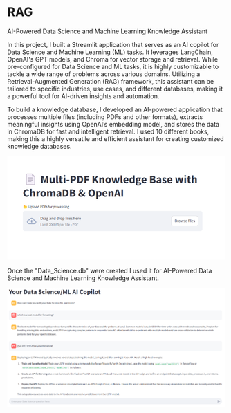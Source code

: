 # RAG
AI-Powered Data Science and Machine Learning Knowledge Assistant

In this project, I built a Streamlit application that serves as an AI copilot for Data Science and Machine Learning (ML) tasks. It leverages LangChain, OpenAI's GPT models, and Chroma for vector storage and retrieval. While pre-configured for Data Science and ML tasks, it is highly customizable to tackle a wide range of problems across various domains. Utilizing a Retrieval-Augmented Generation (RAG) framework, this assistant can be tailored to specific industries, use cases, and different databases, making it a powerful tool for AI-driven insights and automation.

To build a knowledge database, I developed an AI-powered application that processes multiple files (including PDFs and other formats), extracts meaningful insights using OpenAI’s embedding model, and stores the data in ChromaDB for fast and intelligent retrieval. I used 10 different books, making this a highly versatile and efficient assistant for creating customized knowledge databases.

![alt image](https://github.com/boprosv/RAG/blob/main/Screenshot%202025-03-07%20111146.png?raw=true)

Once the "Data_Science.db" were created I used it for AI-Powered Data Science and Machine Learning Knowledge Assistant.

![alt image](https://github.com/boprosv/RAG/blob/main/Screenshot%202025-03-07%20100848.png?raw=true)
